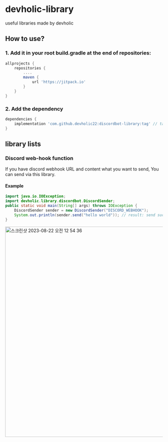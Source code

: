 # devholic-library
useful libraries made by devholic  

## How to use?
### 1. Add it in your root build.gradle at the end of repositories:
```groovy
allprojects {
    repositories {
        ....
        maven {
            url 'https://jitpack.io'
        }
    }
}
```
### 2. Add the dependency
```groovy
dependencies {
    implementation 'com.github.devholic22:discordbot-library:tag' // tag means the latest tag
}
```
## library lists
### Discord web-hook function
If you have discord webhook URL and content what you want to send, You can send via this library.
#### Example
```java
import java.io.IOException;
import devholic.library.discordbot.DiscordSender;
public static void main(String[] args) throws IOException {
    DiscordSender sender = new DiscordSender("DISCORD_WEBHOOK");
    System.out.println(sender.send("hello world")); // result: send success
}
```
<img width="673" alt="스크린샷 2023-08-22 오전 12 54 36" src="https://github.com/devholic22/devholic-library/assets/90085154/7fb318eb-b572-40df-9af2-e4bd90a72987">
